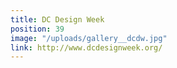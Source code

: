 ```yaml
---
title: DC Design Week
position: 39
image: "/uploads/gallery__dcdw.jpg"
link: http://www.dcdesignweek.org/
---
```


